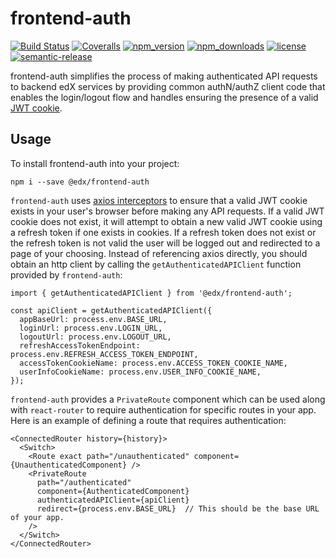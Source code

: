 # frontend-auth

[![Build Status](https://api.travis-ci.org/edx/frontend-auth.svg?branch=master)](https://travis-ci.org/edx/frontend-auth) [![Coveralls](https://img.shields.io/coveralls/edx/frontend-auth.svg?branch=master)](https://coveralls.io/github/edx/frontend-auth)
[![npm_version](https://img.shields.io/npm/v/@edx/frontend-auth.svg)](@edx/frontend-auth)
[![npm_downloads](https://img.shields.io/npm/dt/@edx/frontend-auth.svg)](@edx/frontend-auth)
[![license](https://img.shields.io/npm/l/@edx/frontend-auth.svg)](@edx/frontend-auth)
[![semantic-release](https://img.shields.io/badge/%20%20%F0%9F%93%A6%F0%9F%9A%80-semantic--release-e10079.svg)](https://github.com/semantic-release/semantic-release)


frontend-auth simplifies the process of making authenticated API requests to backend edX services by providing common authN/authZ client code that enables the login/logout flow and handles ensuring the presence of a valid [JWT cookie](https://github.com/edx/edx-platform/blob/master/openedx/core/djangoapps/oauth_dispatch/docs/decisions/0009-jwt-in-session-cookie.rst).

## Usage

To install frontend-auth into your project:

```
npm i --save @edx/frontend-auth
```

`frontend-auth` uses [axios interceptors](https://github.com/axios/axios#interceptors) to ensure that a valid JWT cookie exists in your user's browser before making any API requests. If a valid JWT cookie does not exist, it will attempt to obtain a new valid JWT cookie using a refresh token if one exists in cookies. If a refresh token does not exist or the refresh token is not valid the user will be logged out and redirected to a page of your choosing. Instead of referencing axios directly, you should obtain an http client by calling the `getAuthenticatedAPIClient` function provided by `frontend-auth`:

```
import { getAuthenticatedAPIClient } from '@edx/frontend-auth';

const apiClient = getAuthenticatedAPIClient({
  appBaseUrl: process.env.BASE_URL,
  loginUrl: process.env.LOGIN_URL,
  logoutUrl: process.env.LOGOUT_URL,
  refreshAccessTokenEndpoint: process.env.REFRESH_ACCESS_TOKEN_ENDPOINT,
  accessTokenCookieName: process.env.ACCESS_TOKEN_COOKIE_NAME,
  userInfoCookieName: process.env.USER_INFO_COOKIE_NAME,
});
```

`frontend-auth` provides a `PrivateRoute` component which can be used along with `react-router` to require authentication for specific routes in your app. Here is an example of defining a route that requires authentication:

```
<ConnectedRouter history={history}>
  <Switch>
    <Route exact path="/unauthenticated" component={UnauthenticatedComponent} />
    <PrivateRoute
      path="/authenticated"
      component={AuthenticatedComponent}
      authenticatedAPIClient={apiClient}
      redirect={process.env.BASE_URL}  // This should be the base URL of your app.
    />
  </Switch>
</ConnectedRouter>
```
